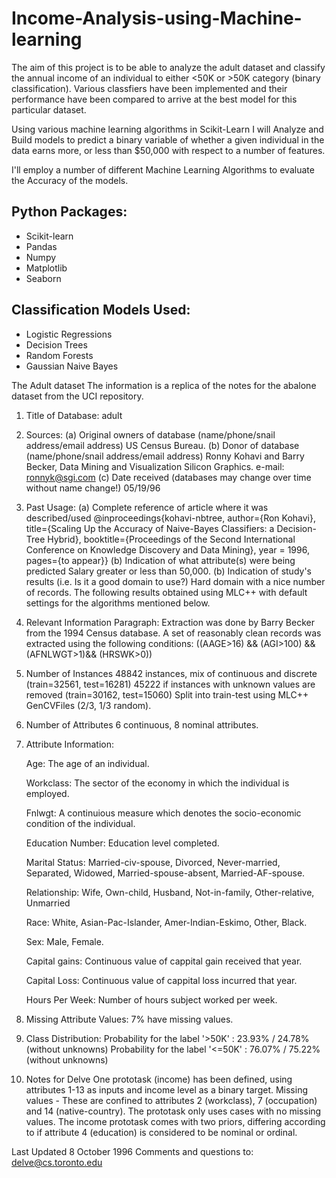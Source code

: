 # Income-Analysis-using-Machine-learning
The aim of this project is to be able to analyze the adult dataset and classify the annual income of an individual to either <50K or >50K category (binary classification). Various classfiers have been implemented and their performance have been compared to arrive at the best model for this particular dataset.

Using various machine learning algorithms in Scikit-Learn I will Analyze and Build models to predict a binary variable of whether a given individual in the data earns more, or less than $50,000 with respect to a number of features. 


I'll employ a number of different Machine Learning Algorithms to evaluate the Accuracy of the models.

## Python Packages:

* Scikit-learn
* Pandas
* Numpy
* Matplotlib
* Seaborn


## Classification Models Used:

* Logistic Regressions
* Decision Trees
* Random Forests
* Gaussian Naive Bayes

The Adult dataset
The information is a replica of the notes for the abalone dataset from the UCI repository.

1. Title of Database: adult

2. Sources:
(a) Original owners of database (name/phone/snail address/email address)
US Census Bureau.
(b) Donor of database (name/phone/snail address/email address)
Ronny Kohavi and Barry Becker,
Data Mining and Visualization
Silicon Graphics.
e-mail: ronnyk@sgi.com
(c) Date received (databases may change over time without name change!)
05/19/96

3. Past Usage:
(a) Complete reference of article where it was described/used
@inproceedings{kohavi-nbtree,
author={Ron Kohavi},
title={Scaling Up the Accuracy of Naive-Bayes Classifiers: a Decision-Tree Hybrid},
booktitle={Proceedings of the Second International Conference on Knowledge Discovery and Data Mining},
year = 1996,
pages={to appear}}
(b) Indication of what attribute(s) were being predicted
Salary greater or less than 50,000.
(b) Indication of study's results (i.e. Is it a good domain to use?)
Hard domain with a nice number of records.
The following results obtained using MLC++ with default settings
for the algorithms mentioned below.

4. Relevant Information Paragraph:
Extraction was done by Barry Becker from the 1994 Census database. A set of reasonably clean records was extracted using the following conditions: ((AAGE>16) && (AGI>100) && (AFNLWGT>1)&& (HRSWK>0))

5. Number of Instances
48842 instances, mix of continuous and discrete (train=32561, test=16281)
45222 if instances with unknown values are removed (train=30162, test=15060)
Split into train-test using MLC++ GenCVFiles (2/3, 1/3 random).
6. Number of Attributes
6 continuous, 8 nominal attributes.

6. Attribute Information:

    Age: The age of an individual.

    Workclass: The sector of the economy in which the individual is employed.

    Fnlwgt: A continuious measure which denotes the socio-economic condition of the individual.

    Education Number: Education level completed.

    Marital Status: Married-civ-spouse, Divorced, Never-married, Separated, Widowed, Married-spouse-absent, Married-AF-spouse.

    Relationship: Wife, Own-child, Husband, Not-in-family, Other-relative, Unmarried

    Race: White, Asian-Pac-Islander, Amer-Indian-Eskimo, Other, Black.

    Sex: Male, Female.

    Capital gains: Continuous value of cappital gain received that year.

    Capital Loss: Continuous value of cappital loss incurred that year.

    Hours Per Week: Number of hours subject worked per week.



7. Missing Attribute Values:
7% have missing values.

8. Class Distribution:
Probability for the label '>50K' : 23.93% / 24.78% (without unknowns)
Probability for the label '<=50K' : 76.07% / 75.22% (without unknowns)

9. Notes for Delve
One prototask (income) has been defined, using attributes 1-13 as inputs and income level as a binary target.
Missing values - These are confined to attributes 2 (workclass), 7 (occupation) and 14 (native-country). The prototask only uses cases with no missing values.
The income prototask comes with two priors, differing according to if attribute 4 (education) is considered to be nominal or ordinal.


Last Updated 8 October 1996
Comments and questions to: delve@cs.toronto.edu


